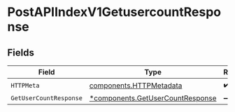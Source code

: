 # PostAPIIndexV1GetusercountResponse


## Fields

| Field                                                                               | Type                                                                                | Required                                                                            | Description                                                                         |
| ----------------------------------------------------------------------------------- | ----------------------------------------------------------------------------------- | ----------------------------------------------------------------------------------- | ----------------------------------------------------------------------------------- |
| `HTTPMeta`                                                                          | [components.HTTPMetadata](../../models/components/httpmetadata.md)                  | :heavy_check_mark:                                                                  | N/A                                                                                 |
| `GetUserCountResponse`                                                              | [*components.GetUserCountResponse](../../models/components/getusercountresponse.md) | :heavy_minus_sign:                                                                  | OK                                                                                  |